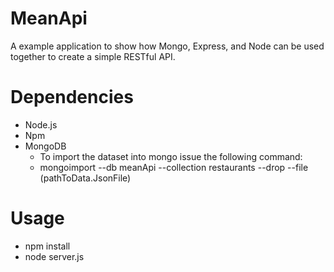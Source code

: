 # MeanApi
A example application to show how Mongo, Express, and Node can be used together to create a simple RESTful API.  

# Dependencies
* Node.js  
* Npm  
* MongoDB 
  * To import the dataset into mongo issue the following command:
  * mongoimport --db meanApi --collection restaurants --drop --file (pathToData.JsonFile)

# Usage
* npm install  
* node server.js  
